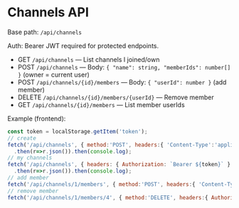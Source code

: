# Channels API

Base path: `/api/channels`

Auth: Bearer JWT required for protected endpoints.

- GET `/api/channels` — List channels I joined/own
- POST `/api/channels` — Body: `{ "name": string, "memberIds": number[] }` (owner = current user)
- POST `/api/channels/{id}/members` — Body: `{ "userId": number }` (add member)
- DELETE `/api/channels/{id}/members/{userId}` — Remove member
- GET `/api/channels/{id}/members` — List member userIds

Example (frontend):

```js
const token = localStorage.getItem('token');
// create
fetch('/api/channels', { method:'POST', headers:{ 'Content-Type':'application/json', Authorization:`Bearer ${token}` }, body: JSON.stringify({ name: 'study group', memberIds:[2,3] }) })
  .then(r=>r.json()).then(console.log);
// my channels
fetch('/api/channels', { headers: { Authorization: `Bearer ${token}` } })
  .then(r=>r.json()).then(console.log);
// add member
fetch('/api/channels/1/members', { method:'POST', headers:{ 'Content-Type':'application/json', Authorization:`Bearer ${token}` }, body: JSON.stringify({ userId: 4 }) });
// remove member
fetch('/api/channels/1/members/4', { method:'DELETE', headers:{ Authorization:`Bearer ${token}` } });
```
